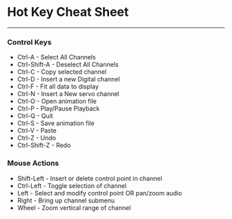 <!-- john Fri Jun 27 07:35:16 PDT 2023 -->
# Hot Key Cheat Sheet
---
### Control Keys
- Ctrl-A - Select All Channels
- Ctrl-Shift-A - Deselect All Channels
- Ctrl-C - Copy selected channel
- Ctrl-D - Insert a new Digital channel
- Ctrl-F - Fit all data to display
- Ctrl-N - Insert a New servo channel
- Ctrl-O - Open animation file
- Ctrl-P - Play/Pause Playback
- Ctrl-Q - Quit
- Ctrl-S - Save animation file
- Ctrl-V - Paste
- Ctrl-Z - Undo
- Ctrl-Shift-Z - Redo

### Mouse Actions
- Shift-Left - Insert or delete control point in channel
- Ctrl-Left - Toggle selection of channel
- Left - Select and modify control point OR pan/zoom audio
- Right - Bring up channel submenu
- Wheel - Zoom vertical range of channel
